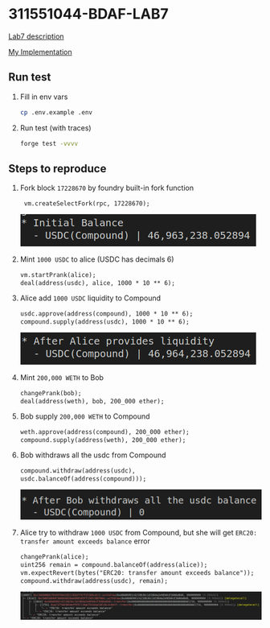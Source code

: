 # 311551044-BDAF-LAB7

[Lab7 description](https://bdaf.notion.site/Lab7-What-happens-when-Compound-has-no-liquidity-0a31a21324b44cd39279a51749d7047a)

[My Implementation](https://github.com/alan890104/311551044-bdaf-lab7/blob/master/test/lab7.t.sol)

## Run test

1. Fill in env vars

    ```bash
    cp .env.example .env
    ```

2. Run test (with traces)

    ```bash
    forge test -vvvv
    ```

## Steps to reproduce

1. Fork block `17228670` by foundry built-in fork function

    ```solidity
     vm.createSelectFork(rpc, 17228670);
    ```

    ![alt text](/image/lab7-step1.png)

2. Mint `1000 USDC` to alice (USDC has decimals 6)

    ```solidity
    vm.startPrank(alice);
    deal(address(usdc), alice, 1000 * 10 ** 6);
    ```

3. Alice add `1000 USDC` liquidity to Compound

   ```solidity
   usdc.approve(address(compound), 1000 * 10 ** 6);
   compound.supply(address(usdc), 1000 * 10 ** 6);
   ```
   ![alt text](/image/lab7-step2.png)

4. Mint `200,000 WETH` to Bob

    ```solidity
    changePrank(bob);
    deal(address(weth), bob, 200_000 ether);
    ```

5. Bob supply `200,000 WETH` to Compound

    ```solidity
    weth.approve(address(compound), 200_000 ether);
    compound.supply(address(weth), 200_000 ether);
    ```

6. Bob withdraws all the usdc from Compound

    ```solidity
    compound.withdraw(address(usdc), usdc.balanceOf(address(compound)));
    ```

    ![alt text](/image/lab7-step3.png)

7. Alice try to withdraw `1000 USDC` from Compound, but she will get `ERC20: transfer amount exceeds balance` error

    ```solidity
    changePrank(alice);
    uint256 remain = compound.balanceOf(address(alice));
    vm.expectRevert(bytes("ERC20: transfer amount exceeds balance"));
    compound.withdraw(address(usdc), remain);
    ```

    ![alt text](/image/lab7-step4.png)

